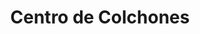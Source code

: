 ---
title: "Centro de Colchones"
url: /quito/centro-de-colchones-antonio-de-ulloa/
shop: general
---